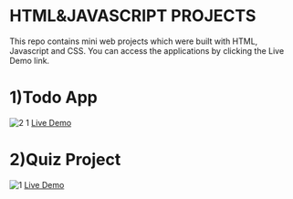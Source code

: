 # HTML&JAVASCRIPT PROJECTS
This repo contains mini web projects which were built with HTML, Javascript and CSS.
You can access the applications by clicking the Live Demo link.

# 1)Todo App
![2 1](https://user-images.githubusercontent.com/79063194/128846793-c4c3e623-69e4-4c2e-b3d0-9f9cd2179937.png)
[Live Demo](https://ezgi-sn.github.io/todo-project/ "todo app")

# 2)Quiz Project
![1](https://user-images.githubusercontent.com/79063194/128848224-eaad1416-8928-435c-afce-dd5c5ad11a29.png)
[Live Demo](https://ezgi-sn.github.io/quiz-project/ "euroleague quiz")
